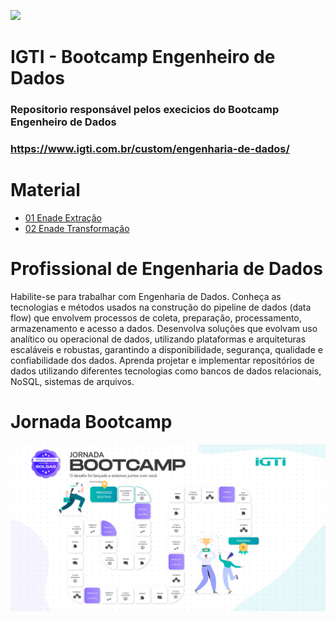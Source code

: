 ![](https://www.igti.com.br/wp-content/themes/wp-bootstrap-4/assets/images/logos/logo-green.png)
# IGTI - Bootcamp Engenheiro de Dados

### Repositorio responsável pelos execicios do Bootcamp Engenheiro de Dados

### https://www.igti.com.br/custom/engenharia-de-dados/

# Material

- [01 Enade Extração](./01_enade_extracao.ipynb)
- [02 Enade Transformação](./02_enade_transformacao.ipynb)

# Profissional de Engenharia de Dados
Habilite-se para trabalhar com Engenharia de Dados. Conheça as tecnologias e métodos usados na construção do pipeline de dados (data flow) que envolvem processos de coleta, preparação, processamento, armazenamento e acesso a dados. Desenvolva soluções que evolvam uso analítico ou operacional de dados, utilizando plataformas e arquiteturas escaláveis e robustas, garantindo a disponibilidade, segurança, qualidade e confiabilidade dos dados. Aprenda projetar e implementar repositórios de dados utilizando diferentes tecnologias como bancos de dados relacionais, NoSQL, sistemas de arquivos.

# Jornada Bootcamp
![Jornada Bootcamp](./image/Slide1.jpg)